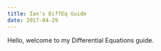 ```yaml
---
title: Ian's DiffEq Guide
date: 2017-04-29
---
```


Hello, welcome to my Differential Equations guide.
